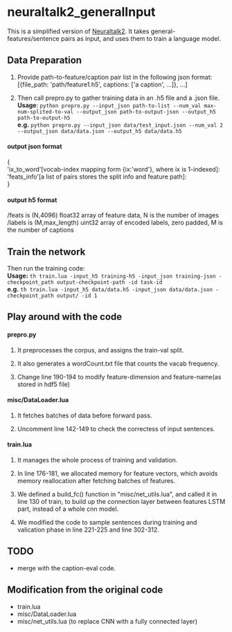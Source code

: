 # neuraltalk2_generalInput
This is a simplified version of [Neuraltalk2](https://github.com/karpathy/neuraltalk2). 
It takes general-features/sentence pairs as input, and uses them to train a language model.

## Data Preparation
1. Provide path-to-feature/caption pair list in the following json format:  
[{file_path: 'path/feature1.h5', captions: ['a caption', ...]}, ...]

2. Then call prepro.py to gather training data in an .h5 file and a .json file.  
**Usage**: `python prepro.py --input_json path-to-list --num_val max-num-splited-to-val --output_json path-to-output-json --output_h5 path-to-output-h5`  
**e.g.**   `python prepro.py --input_json data/test_input.json --num_val 2 --output_json data/data.json --output_h5 data/data.h5`

#### output json format
{  
'ix_to_word'[vocab-index mapping form {ix:'word'}, where ix is 1-indexed]:  
'feats_info'[a list of pairs stores the split info and feature path]:  
}

#### output h5 format
/feats is (N,4096) float32 array of feature data, N is the number of images  
/labels is (M,max_length) uint32 array of encoded labels, zero padded, M is the number of captions

## Train the network
Then run the training code:  
**Usage:** `th train.lua -input_h5 training-h5 -input_json training-json - checkpoint_path output-checkpoint-path -id task-id`  
**e.g.**   `th train.lua -input_h5 data/data.h5 -input_json data/data.json -checkpoint_path output/ -id 1`

## Play around with the code
#### prepro.py
  1. It preprocesses the corpus, and assigns the train-val split.
  
  2. It also generates a wordCount.txt file that counts the vacab frequency.

  3. Change line 190-194 to modify feature-dimension and feature-name(as stored in hdf5 file)


#### misc/DataLoader.lua
  1. It fetches batches of data before forward pass.

  2. Uncomment line 142-149 to check the correctess of input sentences.

#### train.lua
  1. It  manages the whole process of training and validation.

  2. In line 176-181, we allocated memory for feature vectors, which avoids memory
     reallocation after fetching batches of features.

  3. We defined a build_fc() function in "misc/net_utils.lua", and called it in line 130 of train,
  to build up the connection layer between features LSTM part, instead of a whole cnn model.
  
  4. We modified the code to sample sentences during training and valication phase in line 221-225
  and line 302-312.

## TODO
* merge with the caption-eval code.

## Modification from the original code
* train.lua  
* misc/DataLoader.lua  
* misc/net_utils.lua (to replace CNN with a fully connected layer)
